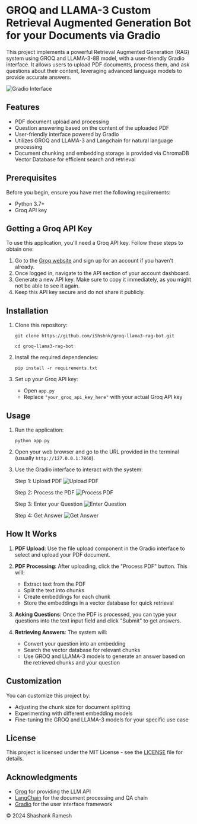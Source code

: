 # GROQ and LLAMA-3 Custom Retrieval Augmented Generation Bot for your Documents via Gradio

This project implements a powerful Retrieval Augmented Generation (RAG) system using GROQ and LLAMA-3-8B model, with a user-friendly Gradio interface. It allows users to upload PDF documents, process them, and ask questions about their content, leveraging advanced language models to provide accurate answers.

![Gradio Interface](https://github.com/iShshnk/groq-llama3-rag-bot/blob/main/media/A.png)

## Features

- PDF document upload and processing
- Question answering based on the content of the uploaded PDF
- User-friendly interface powered by Gradio
- Utilizes GROQ and LLAMA-3 and Langchain for natural language processing
- Document chunking and embedding storage is provided via ChromaDB Vector Database for efficient search and retrieval 

## Prerequisites

Before you begin, ensure you have met the following requirements:

- Python 3.7+
- Groq API key

## Getting a Groq API Key

To use this application, you'll need a Groq API key. Follow these steps to obtain one:

1. Go to the [Groq website](https://www.groq.com/) and sign up for an account if you haven't already.
2. Once logged in, navigate to the API section of your account dashboard.
3. Generate a new API key. Make sure to copy it immediately, as you might not be able to see it again.
4. Keep this API key secure and do not share it publicly.

## Installation

1. Clone this repository:
   ```
   git clone https://github.com/iShshnk/groq-llama3-rag-bot.git
   ```
   ```
   cd groq-llama3-rag-bot
   ```

2. Install the required dependencies:
   ```
   pip install -r requirements.txt
   ```

3. Set up your Groq API key:
   - Open `app.py`
   - Replace `"your_groq_api_key_here"` with your actual Groq API key

## Usage

1. Run the application:
   ```
   python app.py
   ```

2. Open your web browser and go to the URL provided in the terminal (usually `http://127.0.0.1:7860`).

3. Use the Gradio interface to interact with the system:

   Step 1: Upload PDF
   ![Upload PDF](https://github.com/iShshnk/groq-llama3-rag-bot/blob/main/media/1.png?raw=true)

   Step 2: Process the PDF
   ![Process PDF](https://github.com/iShshnk/groq-llama3-rag-bot/blob/main/media/2.png)

   Step 3: Enter your Question
   ![Enter Question](https://github.com/iShshnk/groq-llama3-rag-bot/blob/main/media/3.png)

   Step 4: Get Answer
   ![Get Answer](https://github.com/iShshnk/groq-llama3-rag-bot/blob/main/media/4.png)

## How It Works

1. **PDF Upload**: Use the file upload component in the Gradio interface to select and upload your PDF document.

2. **PDF Processing**: After uploading, click the "Process PDF" button. This will:
   - Extract text from the PDF
   - Split the text into chunks
   - Create embeddings for each chunk
   - Store the embeddings in a vector database for quick retrieval

3. **Asking Questions**: Once the PDF is processed, you can type your questions into the text input field and click "Submit" to get answers.

4. **Retrieving Answers**: The system will:
   - Convert your question into an embedding
   - Search the vector database for relevant chunks
   - Use GROQ and LLAMA-3 models to generate an answer based on the retrieved chunks and your question

## Customization

You can customize this project by:
- Adjusting the chunk size for document splitting
- Experimenting with different embedding models
- Fine-tuning the GROQ and LLAMA-3 models for your specific use case

## License

This project is licensed under the MIT License - see the [LICENSE](LICENSE) file for details.

## Acknowledgments

- [Groq](https://console.groq.com/keys) for providing the LLM API
- [LangChain](https://github.com/hwchase17/langchain) for the document processing and QA chain
- [Gradio](https://gradio.app/) for the user interface framework

© 2024 Shashank Ramesh
